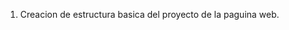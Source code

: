 1. Creacion de estructura basica del proyecto de la paguina web.
<!--<p>Formulario no disponible de momento pero puedes contactarnos en la seccion contactos</p>
            <ul>
                <li><a href="./es/Contacto/">Contacto</a></li>
            </ul>-->